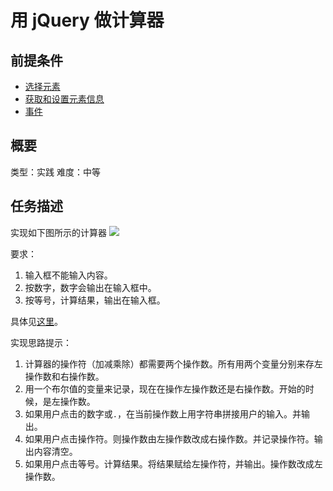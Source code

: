 # 用 jQuery 做计算器
## 前提条件  
* [选择元素](http://www.jianshu.com/p/5c2bbbd0efc6)
* [获取和设置元素信息](http://www.jianshu.com/p/085a1018cd00)
* [事件](http://www.jianshu.com/p/cc5565de98fd)

## 概要
类型：实践
难度：中等  

## 任务描述
实现如下图所示的计算器
![](http://upload-images.jianshu.io/upload_images/7219342-820eaca234095ea5.jpeg?imageMogr2/auto-orient/strip%7CimageView2/2/w/1240)

要求：

1. 输入框不能输入内容。
1. 按数字，数字会输出在输入框中。
1. 按等号，计算结果，输出在输入框。

具体见[这里](https://zhifeclub.github.io/front-end-learn/resource/task/jquery/calculator/demo.html)。

实现思路提示：  

1. 计算器的操作符（加减乘除）都需要两个操作数。所有用两个变量分别来存左操作数和右操作数。
1. 用一个布尔值的变量来记录，现在在操作左操作数还是右操作数。开始的时候，是左操作数。
1. 如果用户点击的数字或`.`，在当前操作数上用字符串拼接用户的输入。并输出。
1. 如果用户点击操作符。则操作数由左操作数改成右操作数。并记录操作符。输出内容清空。
1. 如果用户点击等号。计算结果。将结果赋给左操作符，并输出。操作数改成左操作数。